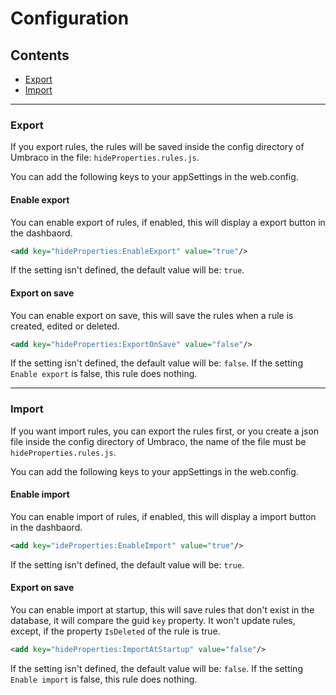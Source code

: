 # Configuration #

## Contents

* [Export](#export)
* [Import](#import)

---

### Export ###

If you export rules, the rules will be saved inside the config directory of Umbraco in the file: `hideProperties.rules.js`.

You can add the following keys to your appSettings in the web.config.

#### Enable export ####

You can enable export of rules, if enabled, this will display a export button in the dashbaord. 

```xml
<add key="hideProperties:EnableExport" value="true"/>
```

If the setting isn't defined, the default value will be: `true`.

#### Export on save ####

You can enable export on save, this will save the rules when a rule is created, edited or deleted.

```xml
<add key="hideProperties:ExportOnSave" value="false"/>
```

If the setting isn't defined, the default value will be: `false`. If the setting `Enable export` is false, this rule does nothing.

---

### Import ###

If you want import rules, you can export the rules first, or you create a json file inside the config directory of Umbraco, the name of the file must be `hideProperties.rules.js`.

You can add the following keys to your appSettings in the web.config.

#### Enable import ####

You can enable import of rules, if enabled, this will display a import button in the dashbaord. 

```xml
<add key="ideProperties:EnableImport" value="true"/>
```

If the setting isn't defined, the default value will be: `true`.

#### Export on save ####

You can enable import at startup, this will save rules that don't exist in the database, it will compare the guid `key` property. It won't update rules, except, if the property `IsDeleted` of the rule is true. 

```xml
<add key="hideProperties:ImportAtStartup" value="false"/>
```

If the setting isn't defined, the default value will be: `false`. If the setting `Enable import` is false, this rule does nothing.
